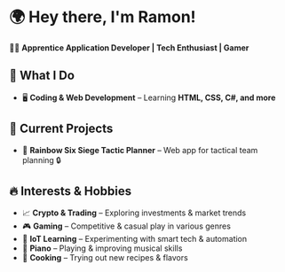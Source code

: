 # 🌍 Hey there, I'm Ramon!  
👨‍💻 **Apprentice Application Developer | Tech Enthusiast | Gamer**  

## 🔧 What I Do  
- 🖥️ **Coding & Web Development** – Learning **HTML, CSS, C#, and more**  

## 🚀 Current Projects  
- 🎯 **Rainbow Six Siege Tactic Planner** – Web app for tactical team planning 🔒

## 🔥 Interests & Hobbies  
- 📈 **Crypto & Trading** – Exploring investments & market trends  
- 🎮 **Gaming** – Competitive & casual play in various genres  
- 🤖 **IoT Learning** – Experimenting with smart tech & automation  
- 🎹 **Piano** – Playing & improving musical skills  
- 🍳 **Cooking** – Trying out new recipes & flavors  
